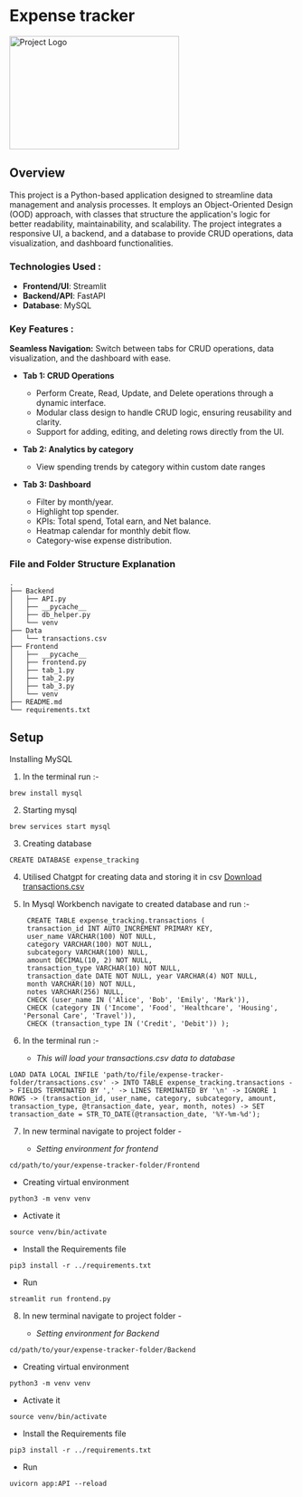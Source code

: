 # Expense tracker
<img src="https://happay.com/blog/wp-content/uploads/sites/12/2022/08/non-operating-expenses.png" alt="Project Logo" width="300" height="200">

## Overview
This project is a Python-based application designed to streamline data management and analysis processes. It employs an Object-Oriented Design (OOD) approach, with classes that structure the application's logic for better readability, maintainability, and scalability. The project integrates a responsive UI, a backend, and a  database to provide CRUD operations, data visualization, and dashboard functionalities.
### Technologies Used :
- **Frontend/UI**: Streamlit 
- **Backend/API**: FastAPI 
- **Database**: MySQL
### Key Features :
**Seamless Navigation:** Switch between tabs for CRUD operations, data visualization, and the dashboard with ease.
- **Tab 1: CRUD Operations**
    -  Perform Create, Read, Update, and Delete operations through a dynamic interface.
    - Modular class design to handle CRUD logic, ensuring reusability and clarity.
    - Support for adding, editing, and deleting rows directly from the UI.
      
- **Tab 2: Analytics by category**
    - View spending trends by category within custom date ranges
      
- **Tab 3: Dashboard**
    - Filter by month/year.
    - Highlight top spender.
    - KPIs: Total spend, Total earn, and Net balance.
    - Heatmap calendar for monthly debit flow.
    - Category-wise expense distribution.
### File and Folder Structure Explanation 
```
.
├── Backend
│   ├── API.py
│   ├── __pycache__
│   ├── db_helper.py
│   └── venv
├── Data
│   └── transactions.csv
├── Frontend
│   ├── __pycache__
│   ├── frontend.py
│   ├── tab_1.py
│   ├── tab_2.py
│   ├── tab_3.py
│   └── venv
├── README.md
└── requirements.txt
```
## Setup
Installing MySQL
1) In the terminal run :- 
```
brew install mysql
```
2) Starting mysql
```
brew services start mysql
```
3) Creating database
```
CREATE DATABASE expense_tracking
```
4) Utilised Chatgpt for creating data and storing it in csv
   [Download transactions.csv](/Expense-Tracker/Data/transactions.csv)
   
5) In Mysql Workbench navigate to created database and run :-
   ```
    CREATE TABLE expense_tracking.transactions (
    transaction_id INT AUTO_INCREMENT PRIMARY KEY,
    user_name VARCHAR(100) NOT NULL,
    category VARCHAR(100) NOT NULL,
    subcategory VARCHAR(100) NULL,
    amount DECIMAL(10, 2) NOT NULL,
    transaction_type VARCHAR(10) NOT NULL,
    transaction_date DATE NOT NULL, year VARCHAR(4) NOT NULL,
    month VARCHAR(10) NOT NULL,
    notes VARCHAR(256) NULL,
    CHECK (user_name IN ('Alice', 'Bob', 'Emily', 'Mark')),
    CHECK (category IN ('Income', 'Food', 'Healthcare', 'Housing', 'Personal Care', 'Travel')),
    CHECK (transaction_type IN ('Credit', 'Debit')) );
   ```

6) In the terminal run :-
   - _This will load your transactions.csv data to database_
```
LOAD DATA LOCAL INFILE 'path/to/file/expense-tracker-folder/transactions.csv' -> INTO TABLE expense_tracking.transactions -> FIELDS TERMINATED BY ',' -> LINES TERMINATED BY '\n' -> IGNORE 1 ROWS -> (transaction_id, user_name, category, subcategory, amount, transaction_type, @transaction_date, year, month, notes) -> SET transaction_date = STR_TO_DATE(@transaction_date, '%Y-%m-%d');

```

7) In new terminal navigate to project folder -
   
   - _Setting environment for frontend_

```
cd/path/to/your/expense-tracker-folder/Frontend
```
- Creating virtual environment
```
python3 -m venv venv
````
- Activate it
```
source venv/bin/activate
```
- Install the Requirements file
```
pip3 install -r ../requirements.txt
```
- Run
```
streamlit run frontend.py
```

8) In new terminal navigate to project folder -
    
   - _Setting environment for Backend_
```
cd/path/to/your/expense-tracker-folder/Backend
```
- Creating virtual environment
```
python3 -m venv venv
````
- Activate it
```
source venv/bin/activate
```
- Install the Requirements file
```
pip3 install -r ../requirements.txt
```
- Run
```
uvicorn app:API --reload
```


    
      


